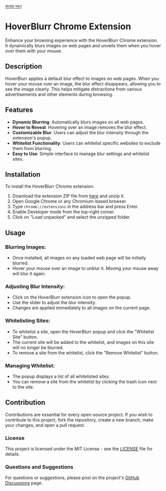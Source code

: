 [বাংলায় পড়ুন](README.bn.md)

# HoverBlurr Chrome Extension

Enhance your browsing experience with the HoverBlurr Chrome extension. It dynamically blurs images on web pages and unveils them when you hover over them with your mouse.

## Description

HoverBlurr applies a default blur effect to images on web pages. When you hover your mouse over an image, the blur effect disappears, allowing you to see the image clearly. This helps mitigate distractions from various advertisements and other elements during browsing.

## Features

- **Dynamic Blurring**: Automatically blurs images on all web pages.
- **Hover to Reveal**: Hovering over an image removes the blur effect.
- **Customizable Blur**: Users can adjust the blur intensity through the extension's popup.
- **Whitelist Functionality**: Users can whitelist specific websites to exclude them from blurring.
- **Easy to Use**: Simple interface to manage blur settings and whitelist sites.

## Installation

To install the HoverBlurr Chrome extension:

1. Download the extension ZIP file from [here](https://github.com/kamrulhasanio/HoverBlurr-Extension/releases/latest) and unzip it.
2. Open Google Chrome or any Chromium-based browser.
3. Type `chrome://extensions` in the address bar and press Enter.
4. Enable Developer mode from the top-right corner.
5. Click on "Load unpacked" and select the unzipped folder.

## Usage

### Blurring Images:

- Once installed, all images on any loaded web page will be initially blurred.
- Hover your mouse over an image to unblur it. Moving your mouse away will blur it again.

### Adjusting Blur Intensity:

- Click on the HoverBlurr extension icon to open the popup.
- Use the slider to adjust the blur intensity.
- Changes are applied immediately to all images on the current page.

### Whitelisting Sites:

- To whitelist a site, open the HoverBlurr popup and click the "Whitelist Site" button.
- The current site will be added to the whitelist, and images on this site will no longer be blurred.
- To remove a site from the whitelist, click the "Remove Whitelist" button.

### Managing Whitelist:

- The popup displays a list of all whitelisted sites.
- You can remove a site from the whitelist by clicking the trash icon next to the site.

## Contribution

Contributions are essential for every open-source project. If you wish to contribute to this project, fork the repository, create a new branch, make your changes, and open a pull request.

### License

This project is licensed under the MIT License - see the [LICENSE](LICENSE) file for details.

### Questions and Suggestions

For questions or suggestions, please post on the project's [GitHub Discussions](https://github.com/kamrulhasanio/HoverBlurr-Extension/discussions) page.

